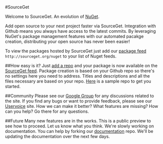 #SourceGet

Welcome to SourceGet. An evolution of [NuGet](http://nuget.org).

Add open source to your next project faster via SourceGet. 
Integration with Github means you always have access to the latest commits. 
By leveraging NuGet's package management features with our automated pacakge creation, distributing your open source has never been easier!

To view the packages hosted by SourceGet just add our [package feed](/help/add-feed) `http://sourceget.org/nuget` to your list of Nuget feeds.

##How easy is it?
Just [add a repo](/user/repos) and your package is now available on the [SourceGet feed](/help/add-feed).
Package creation is based on your Github repo so there's no settings here you need to address.
Titles and descriptions and all the files necessary are based on your repo. 
[Here](http://github.com/Buildstarted/SourceGet-Sample-Project) is a sample repo to get you started.

##Community
Please see our [Google Group](http://groups.google.com/group/nugit/) for any discussions related to the site.
If you find any bugs or want to provide feedback, please see our [Uservoice](https://nugit.uservoice.com/) site.
How we can make it better? 
What features are missing? 
How can you help? 
Go there for any questions.

##Future
Many new features are in the works. 
This is a public preview to see how to proceed. 
Let us know what you think. 
We're slowly working on documentation. 
You can help by forking our [documentation](https://github.com/Buildstarted/Sourceget-Documentation) repo.
We'll be updating the documentation over the next few days.